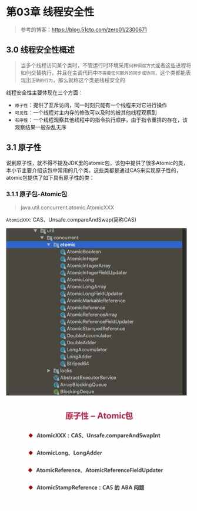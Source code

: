 # 第03章 线程安全性

> 参考的博客：https://blog.51cto.com/zero01/2300671

## 3.0 线程安全性概述

> 当多个线程访问某个类时，不管运行时环境采用`何种调度方式`或者这些进程将如何交替执行，并且在主调代码中`不需要任何额外的同步或协同`，这个类都能表现出`正确的行为`，那么就称这个类是线程安全的

线程安全性主要体现在三个方面：

+ `原子性`：提供了互斥访问，同一时刻只能有一个线程来对它进行操作
+ `可见性`：一个线程对主内存的修改可以及时的被其他线程观察到
+ `有序性`：一个线程观察其他线程中的指令执行顺序，由于指令重排的存在，该观察结果一般杂乱无序

## 3.1 原子性

说到原子性，就不得不提及JDK里的atomic包，该包中提供了很多Atomic的类，本小节主要介绍该包中常用的几个类。这些类都是通过CAS来实现原子性的，atomic包提供了如下具有原子性的类：

### 3.1.1 原子包-Atomic包

> java.util.concurrent.atomic.AtomicXXX

`AtomicXXX`: CAS、Unsafe.compareAndSwap(简称CAS)

![线程原子性的atomic包内容](images/Chapter03Security/线程原子性的atomic包内容.png)

![Atomic包解析](images/Chapter03Security/Atomic包解析.jpg)

